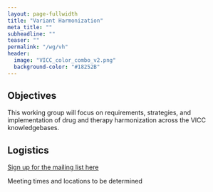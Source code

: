 ```yaml
---
layout: page-fullwidth
title: "Variant Harmonization"
meta_title: ""
subheadline: ""
teaser: ""
permalink: "/wg/vh"
header:
  image: "VICC_color_combo_v2.png"
  background-color: "#18252B"
---
```



## Objectives
This working group will focus on requirements, strategies, and implementation of drug and therapy harmonization across the VICC knowledgebases.

## Logistics

[Sign up for the mailing list here](https://groups.google.com/forum/#!forum/vicc-vh-wg)

Meeting times and locations to be determined
